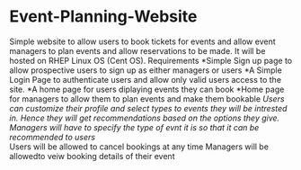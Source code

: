 # Event-Planning-Website
Simple website to allow users to book tickets for events and allow event managers to plan events and allow reservations to be made.
It will be hosted on RHEP Linux OS (Cent OS).
Requirements
*Simple Sign up page to allow prospective users to sign up as either managers or users
*A Simple Login Page to authenticate users and allow only valid users access to the site.
*A home page for users diplaying events they can book
*Home page for managers to allow them to plan events and make them bookable
*Users can customize their profile and select types to events they will be intrested in. Hence they will get recommendations based on the options they give.
Managers will have to specify the type of evnt it is so that it can be recommended to users*\
Users will be allowed to cancel bookings at any time
Managers will be allowedto veiw booking details of their event

 
